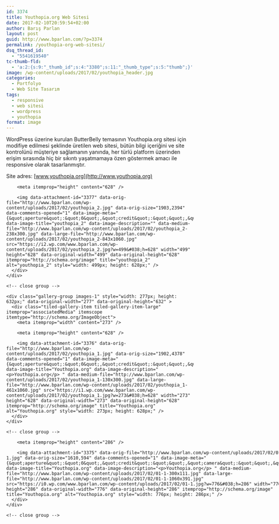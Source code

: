 ```yaml
---
id: 3374
title: Youthopia.org Web Sitesi
date: 2017-02-10T20:59:54+02:00
author: Barış Parlan
layout: post
guid: http://www.bparlan.com/?p=3374
permalink: /youthopia-org-web-sitesi/
dsq_thread_id:
  - "5541619540"
tc-thumb-fld:
  - 'a:2:{s:9:"_thumb_id";s:4:"3380";s:11:"_thumb_type";s:5:"thumb";}'
image: /wp-content/uploads/2017/02/youthopia_header.jpg
categories:
  - Portfolyo
  - Web Site Tasarım
tags:
  - responsive
  - web sitesi
  - wordpress
  - youthopia
format: image
---
```

<div class="ttr_start">
</div>

WordPress üzerine kurulan ButterBelly temasının Youthopia.org sitesi için modifiye edilmesi şeklinde üretilen web sitesi, bütün bilgi içeriğini ve site kontrolünü müşteriye sağlamanın yanında, her türlü platform üzerinden erişim sırasında hiç bir sıkıntı yaşatmamaya özen göstermek amacı ile responsive olarak tasarlanmıştır.

Site adres: [www.youthopia.org](http://www.youthopia.org)

<div class="tiled-gallery type-rectangular tiled-gallery-unresized" data-original-width="780" data-carousel-extra='null' itemscope itemtype="http://schema.org/ImageGallery" >
  <div class="gallery-row" style="width: 780px; height: 632px;" data-original-width="780" data-original-height="632" >
    <div class="gallery-group images-1" style="width: 503px; height: 632px;" data-original-width="503" data-original-height="632" >
      <div class="tiled-gallery-item tiled-gallery-item-large" itemprop="associatedMedia" itemscope itemtype="http://schema.org/ImageObject">
        <meta itemprop="width" content="499" />
        
        <meta itemprop="height" content="628" />
        
        <img data-attachment-id="3377" data-orig-file="http://www.bparlan.com/wp-content/uploads/2017/02/youthopia_2.jpg" data-orig-size="1903,2394" data-comments-opened="1" data-image-meta="{&quot;aperture&quot;:&quot;0&quot;,&quot;credit&quot;:&quot;&quot;,&quot;camera&quot;:&quot;&quot;,&quot;caption&quot;:&quot;&quot;,&quot;created_timestamp&quot;:&quot;0&quot;,&quot;copyright&quot;:&quot;&quot;,&quot;focal_length&quot;:&quot;0&quot;,&quot;iso&quot;:&quot;0&quot;,&quot;shutter_speed&quot;:&quot;0&quot;,&quot;title&quot;:&quot;&quot;,&quot;orientation&quot;:&quot;1&quot;}" data-image-title="youthopia_2" data-image-description="" data-medium-file="http://www.bparlan.com/wp-content/uploads/2017/02/youthopia_2-238x300.jpg" data-large-file="http://www.bparlan.com/wp-content/uploads/2017/02/youthopia_2-843x1060.jpg" src="https://i2.wp.com/www.bparlan.com/wp-content/uploads/2017/02/youthopia_2.jpg?w=499&#038;h=628" width="499" height="628" data-original-width="499" data-original-height="628" itemprop="http://schema.org/image" title="youthopia_2" alt="youthopia_2" style="width: 499px; height: 628px;" />
      </div>
    </div>
    
    <!-- close group -->
    
    <div class="gallery-group images-1" style="width: 277px; height: 632px;" data-original-width="277" data-original-height="632" >
      <div class="tiled-gallery-item tiled-gallery-item-large" itemprop="associatedMedia" itemscope itemtype="http://schema.org/ImageObject">
        <meta itemprop="width" content="273" />
        
        <meta itemprop="height" content="628" />
        
        <img data-attachment-id="3376" data-orig-file="http://www.bparlan.com/wp-content/uploads/2017/02/youthopia_1.jpg" data-orig-size="1902,4378" data-comments-opened="1" data-image-meta="{&quot;aperture&quot;:&quot;0&quot;,&quot;credit&quot;:&quot;&quot;,&quot;camera&quot;:&quot;&quot;,&quot;caption&quot;:&quot;&quot;,&quot;created_timestamp&quot;:&quot;0&quot;,&quot;copyright&quot;:&quot;&quot;,&quot;focal_length&quot;:&quot;0&quot;,&quot;iso&quot;:&quot;0&quot;,&quot;shutter_speed&quot;:&quot;0&quot;,&quot;title&quot;:&quot;&quot;,&quot;orientation&quot;:&quot;1&quot;}" data-image-title="Youthopia.org" data-image-description="<p>Youthopia.org</p> " data-medium-file="http://www.bparlan.com/wp-content/uploads/2017/02/youthopia_1-130x300.jpg" data-large-file="http://www.bparlan.com/wp-content/uploads/2017/02/youthopia_1-461x1060.jpg" src="https://i1.wp.com/www.bparlan.com/wp-content/uploads/2017/02/youthopia_1.jpg?w=273&#038;h=628" width="273" height="628" data-original-width="273" data-original-height="628" itemprop="http://schema.org/image" title="Youthopia.org" alt="Youthopia.org" style="width: 273px; height: 628px;" />
      </div>
    </div>
    
    <!-- close group -->
  </div>
  
  <!-- close row -->
  
  <div class="gallery-row" style="width: 780px; height: 290px;" data-original-width="780" data-original-height="290" >
    <div class="gallery-group images-1" style="width: 780px; height: 290px;" data-original-width="780" data-original-height="290" >
      <div class="tiled-gallery-item tiled-gallery-item-large" itemprop="associatedMedia" itemscope itemtype="http://schema.org/ImageObject">
        <meta itemprop="width" content="776" />
        
        <meta itemprop="height" content="286" />
        
        <img data-attachment-id="3375" data-orig-file="http://www.bparlan.com/wp-content/uploads/2017/02/01-1.jpg" data-orig-size="1610,594" data-comments-opened="1" data-image-meta="{&quot;aperture&quot;:&quot;0&quot;,&quot;credit&quot;:&quot;&quot;,&quot;camera&quot;:&quot;&quot;,&quot;caption&quot;:&quot;&quot;,&quot;created_timestamp&quot;:&quot;0&quot;,&quot;copyright&quot;:&quot;&quot;,&quot;focal_length&quot;:&quot;0&quot;,&quot;iso&quot;:&quot;0&quot;,&quot;shutter_speed&quot;:&quot;0&quot;,&quot;title&quot;:&quot;&quot;,&quot;orientation&quot;:&quot;1&quot;}" data-image-title="Youthopia.org" data-image-description="<p>Youthopia.org</p> " data-medium-file="http://www.bparlan.com/wp-content/uploads/2017/02/01-1-300x111.jpg" data-large-file="http://www.bparlan.com/wp-content/uploads/2017/02/01-1-1060x391.jpg" src="https://i0.wp.com/www.bparlan.com/wp-content/uploads/2017/02/01-1.jpg?w=776&#038;h=286" width="776" height="286" data-original-width="776" data-original-height="286" itemprop="http://schema.org/image" title="Youthopia.org" alt="Youthopia.org" style="width: 776px; height: 286px;" />
      </div>
    </div>
    
    <!-- close group -->
  </div>
  
  <!-- close row -->
</div>

<div class="ttr_end">
</div>
